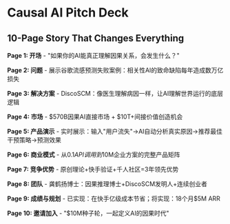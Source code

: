 <!--
# 写作指导：融资演讲稿（10页改变世界的故事）

## 目标
创建一个10页的故事线，让投资人从"这是什么"到"我必须投资"的心理转变

## 页面结构与目的

### Page 1: Title & Vision（标题与愿景）
- 公司名称 + 一句话愿景
- 震撼的视觉设计
- 目的：第一印象，建立期待

### Page 2: The Problem（问题）
- 展示巨大的、痛苦的、昂贵的问题
- 用故事或案例让问题具象化
- 目的：让投资人感同身受

### Page 3: The Solution（解决方案）
- DiscoSCM如何优雅地解决这个问题
- 用类比解释（如：从统计相关到因果理解，就像从看症状到理解病因）
- 目的：展示技术的革命性

### Page 4: Market Opportunity（市场机会）
- TAM/SAM/SOM分析
- 增长率和驱动因素
- 目的：展示这是个值得追逐的大市场

### Page 5: Product & Technology（产品与技术）
- 核心技术架构图
- 产品演示截图或效果
- 目的：证明可行性

### Page 6: Business Model（商业模式）
- 如何赚钱（SaaS/API/License）
- 定价策略
- 目的：展示可持续性

### Page 7: Go-to-Market（市场策略）
- 客户获取策略
- 合作伙伴计划
- 目的：展示执行路径

### Page 8: Competition（竞争分析）
- 竞争格局图
- 我们的独特定位
- 目的：展示差异化优势

### Page 9: Team（团队）
- 核心团队背景
- 顾问委员会
- 目的：证明执行能力

### Page 10: The Ask（融资需求）
- 融资金额和用途
- 里程碑计划
- 联系方式
- 目的：明确下一步

## 设计原则
- 每页一个核心信息
- 多用图表少用文字
- 保持视觉一致性
- 讲故事而非列功能

## 成功标准
- 10分钟内讲完
- 投资人主动提问
- 会后主动跟进
-->

# Causal AI Pitch Deck

## 10-Page Story That Changes Everything

**Page 1: 开场** - "如果你的AI能真正理解因果关系，会发生什么？"

**Page 2: 问题** - 展示谷歌流感预测失败案例：相关性AI的致命缺陷每年造成数万亿损失

**Page 3: 解决方案** - DiscoSCM：像医生理解病因一样，让AI理解世界运行的底层逻辑

**Page 4: 市场** - $570B因果AI直接市场 + $10T+间接价值创造机会

**Page 5: 产品演示** - 实时展示：输入"用户流失"→AI自动分析真实原因→推荐最佳干预策略→预测效果

**Page 6: 商业模式** - 从$0.1 API调用到$10M企业方案的完整产品矩阵

**Page 7: 竞争优势** - 原创理论+快手验证+千人社区=3年领先优势

**Page 8: 团队** - 龚鹤扬博士：因果推理博士+DiscoSCM发明人+连续创业者

**Page 9: 成绩与规划** - 已实现：在快手亿级成本节省；将实现：18个月$5M ARR

**Page 10: 邀请加入** - "$10M种子轮，一起定义AI的因果时代" 